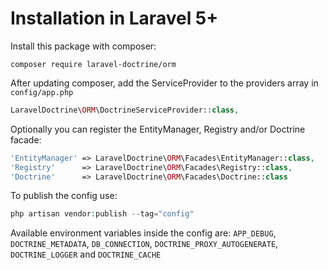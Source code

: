 # Installation in Laravel 5+

Install this package with composer:

```
composer require laravel-doctrine/orm
```

After updating composer, add the ServiceProvider to the providers array in `config/app.php`

```php
LaravelDoctrine\ORM\DoctrineServiceProvider::class,
```

Optionally you can register the EntityManager, Registry and/or Doctrine facade:

```php
'EntityManager' => LaravelDoctrine\ORM\Facades\EntityManager::class,
'Registry'      => LaravelDoctrine\ORM\Facades\Registry::class,
'Doctrine'      => LaravelDoctrine\ORM\Facades\Doctrine::class
```

To publish the config use:

```php
php artisan vendor:publish --tag="config"
```

Available environment variables inside the config are: `APP_DEBUG`, `DOCTRINE_METADATA`, `DB_CONNECTION`, `DOCTRINE_PROXY_AUTOGENERATE`, `DOCTRINE_LOGGER` and `DOCTRINE_CACHE`
